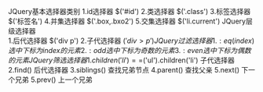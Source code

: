 JQuery基本选择器类别
        1.id选择器      $('#id')
        2.类选择器      $('.class')
        3.标签选择器    $('标签名')
        4.并集选择器    $('.box,.bxo2')
        5.交集选择器    $('li.current')
JQuery层级选择器    
        1.后代选择器    $('div p')
        2.子代选择器    $('div>p')
JQuery过滤选择器
        1.  :eq(index)        选中下标为index的元素
        2.  :odd              选中下标为奇数的元素
        3.  :even             选中下标为偶数的元素
 JQuery筛选选择器
        1.children('li')  ==$('ul').children('li')      子代选择器
        2.find()                                        后代选择器
        3.siblings()                                    查找兄弟节点
        4.parent()                                      查找父亲
        5.next()                                        下一个兄弟
        5.prev()                                        上一个兄弟